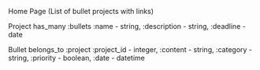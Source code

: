 Home Page (List of bullet projects with links)

Project
has_many :bullets
:name - string, :description - string, :deadline - date

Bullet
belongs_to :project
:project_id - integer, :content - string, :category - string, :priority - boolean, :date - datetime
